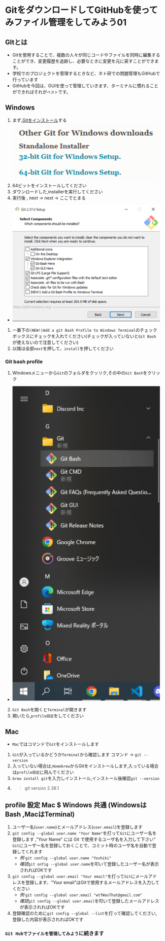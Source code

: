 # GitをダウンロードしてGitHubを使ってみファイル管理をしてみよう01

## GItとは
* Gitを使用することで、複数の人々が同じコードやファイルを同時に編集することができ、変更履歴を追跡し、必要なときに変更を元に戻すことができます。
* 学校でのプロジェクトを管理するときなど、ネト研での問題管理もGitHubで行っています
*  GitHubを今回は、GUIを使って管理していきます、ターミナルに慣れることができればそれが`ベスト`です。

## Windows
1. まず,[Gitをインストール](https://git-scm.com/download/win)する 
 ![](fig/dl_link.drawio.svg)
2. 64ビットをインストールしてください
3. ダウンロードした,installerを実行してください
4. 実行後 , next → next → ここでとまる
- ![](fig/bash.drawio.svg)
1. 一番下の`(NEW!)Add a git Bash Profile to Windows Terminal`のチェックボックスにチェックを入れてください(チェックが入っていないと`Git Bash`が使えないので注意してください)
2. 以降は全部`next`を押して、`install`を押してください

### Git bash profile
1. Windowsメニューから`Git`のフォルダをクッリク,その中の`Git Bash`をクリック
-  ![](fig/git_bash.drawio.svg)
2. `Git Bash`を開くと`Terminal`が開きます
3. 開いたら,`profile設定`をしてください


## Mac
- `Mac`ではコマンドで`Git`をインストールします
1. `Git`が入っているかどうか`Terminal`から確認します コマンド → `git --version`
2. 入っていない場合は,`Homebrew`からGitをインストールします,入っている場合は`profile設定`に飛んでください
3. `brew install git`を入力しインストール,インストール後確認`git --version`
4. > git version 2.38.1


## profile 設定 Mac $ Windows 共通 (WindowsはBash ,MacはTerminal)
1. ユーザー名(`user.name`)とメールアドレス(`user.email`)を登録します
2. `git config --global user.name "Your Name"`を打って`Git`にユーザー名を登録します ,"Your Name" には Git で使用するユーザ名を入力して下さい"
`Git`にユーザー名を登録しておくことで、コミット時のユーザ名を自動で登録してくれます
   - *例* `git config --global user.name "Yoshiki"`
   - *確認*`git onfig --global user.name`を叩いて登録したユーザー名が表示されればOKです
1. `git config --global user.email "Your email"`を打って`Git`にメールアドレスを登録します、"Your email"はGitで使用するメールアドレスを入力してください
   - *例* `git config --global user.email "wtfWasThat@gmail.com"`
   - *確認*`git config --global user.email`を叩いて登録したメールアドレスが表示されればOKです
2. 登録確認のために`git config --global --list`を打って確認してください,登録した内容が表示されればOKです


### `Git Hubでファイルを管理してみよう`に続きます
